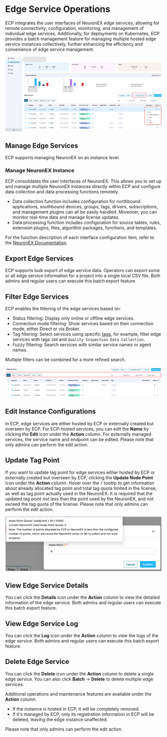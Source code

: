 # Edge Service Operations

ECP integrates the user interfaces of NeuronEX edge services, allowing for remote connectivity, configuration, monitoring, and management of individual edge services. Additionally, for deployments on Kubernetes, ECP provides a batch management feature for managing multiple hosted edge service instances collectively, further enhancing the efficiency and convenience of edge service management.

![ops](./_assets/edge-list-ops.png)   

## Manage Edge Services

ECP supports managing NeuronEX on an instance level. 

### Manage NeuronEX Instance

ECP consolidates the user interfaces of NeuronEX. This allows you to set up and manage multiple NeuronEX instances directly within ECP and configure data collection and data processing functions remotely.

- Data collection function includes configuration for northbound applications, southbound devices, groups, tags, drivers, subscriptions, and management plugins can all be easily handled. Moreover, you can monitor real-time data and manage license updates. 
- Data processing function includes configuration for source tables, rules, extension plugins, files, algorithm packages, functions, and templates.

For the function description of each interface configuration item, refer to the [NeuronEX Documentation](https://docs.emqx.com/en/neuronex/latest/).

## Export Edge Services

ECP supports bulk export of edge service data. Operators can export some or all edge service information for a project into a single local CSV file. Both admins and regular users can execute this batch export feature. 

## Filter Edge Services

ECP enables the filtering of the edge services based on:

- Status filtering: Display only online or offline edge services.
- Connection mode filtering: Show services based on their connection mode, either Direct or via Broker.
- Tag filtering: Select services using specific [tags](./batch_tag.md), for example, filter edge services with tags  `180` and `Quality Inspection Data Collection`.
- Fuzzy filtering: Search services with similar service names or agent names.

Multiple filters can be combined for a more refined search.

![group](./_assets/edge-list-groupfilter.png) 

## Edit Instance Configurations

In ECP, edge services are either hosted by ECP or externally created but overseen by ECP. For ECP-hosted services, you can edit the **Name** by clicking the **Edit** icon under the **Action** column. For externally managed services, the service name and endpoint can be edited. Please note that only admins can perform the edit action. 

## Update Tag Point

If you want to update tag point for edge services either hosted by ECP or externally created but overseen by ECP, clicking the **Update Node Point** icon under the **Action** column. Hover over the  `?` tooltip to get information about already allocated tag point and total tag quota limited in the license, as well as tag point actually used in the NeuronEX. It is required that the updated tag point not less than the point used by the NeuronEX, and not exceed the tag quota of the license. Please note that only admins can perform the edit action. 

![tag-allocation](./_assets/edge-tag-allocation.png)

## View Edge Service Details

You can click the **Details** icon under the **Action** column to view the detailed information of the edge service. Both admins and regular users can execute this batch export feature. 

## View Edge Service Log

You can click the **Log** icon under the **Action** column to view the logs of the edge service. Both admins and regular users can execute this batch export feature. 

## Delete Edge Service

You can click the **Delete** icon under the **Action** column to delete a single edge service. You can also click **Batch** -> **Delete** to delete multiple edge services:

Additional operations and maintenance features are available under the **Action** column. 

- If the instance is hosted in ECP, it will be completely removed. 
- If it's managed by ECP, only its registration information in ECP will be deleted, leaving the edge instance unaffected.

Please note that only admins can perform the edit action. 

